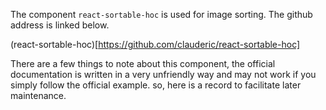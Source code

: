 The component `react-sortable-hoc` is used for image sorting. The github address is linked below.

(react-sortable-hoc)[https://github.com/clauderic/react-sortable-hoc]

There are a few things to note about this component, the official documentation is written in a very unfriendly way and may not work if you simply follow the official example. so, here is a record to facilitate later maintenance.

